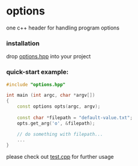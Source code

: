 # options
one c++ header for handling program options

### installation
drop [options.hpp](https://github.com/tadashibashi/options/blob/main/options.hpp) into your project

### quick-start example:

```cpp
#include "options.hpp"

int main (int argc, char *argv[])
{
    const options opts(argc, argv);
    
    const char *filepath = "default-value.txt";
    opts.get_arg('o', &filepath);

    // do something with filepath...
    ...
}
```

please check out [test.cpp](https://github.com/tadashibashi/options/blob/main/test.cpp) for further usage
